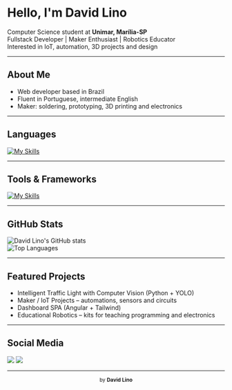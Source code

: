 # Hello, I'm David Lino  

Computer Science student at **Unimar, Marília-SP**  
Fullstack Developer | Maker Enthusiast | Robotics Educator  
Interested in IoT, automation, 3D projects and design  

---

## About Me  
<ul>
  <li>Web developer based in Brazil</li>
  <li>Fluent in Portuguese, intermediate English</li>
  <li>Maker: soldering, prototyping, 3D printing and electronics</li>
</ul>

---

## Languages  
[![My Skills](https://skillicons.dev/icons?i=cpp,ts,js,py&theme=light&perline=6)](https://skillicons.dev)

---

## Tools & Frameworks  
[![My Skills](https://skillicons.dev/icons?i=angular,electron,nestjs,nodejs,tailwind,figma,vercel,linux,windows,postgres,mysql,mongodb,supabase,arduino,raspberrypi,docker,git,postman,ps,rabbitmq,ai&theme=light&perline=6)](https://skillicons.dev)

---

## GitHub Stats  
![David Lino's GitHub stats](https://github-readme-stats.vercel.app/api?username=DavidLinoe&show_icons=true&theme=radical)  
![Top Languages](https://github-readme-stats.vercel.app/api/top-langs/?username=DavidLinoe&layout=compact&theme=radical)

---

## Featured Projects  
- Intelligent Traffic Light with Computer Vision (Python + YOLO)  
- Maker / IoT Projects – automations, sensors and circuits  
- Dashboard SPA (Angular + Tailwind)  
- Educational Robotics – kits for teaching programming and electronics  

---

## Social Media  
<div>
  <a href="https://www.linkedin.com/in/david-lino-21a4542b8" target="_blank"><img src="https://img.shields.io/badge/-LinkedIn-%230077B5?style=for-the-badge&logo=linkedin&logoColor=white" target="_blank"></a> 
  <a href="mailto:davideduardolino@outlook.com"><img src="https://img.shields.io/badge/-Gmail-%23333?style=for-the-badge&logo=gmail&logoColor=white" target="_blank"></a>
</div>

---


<p align="center"><sub> by <b>David Lino</b></sub></p>
